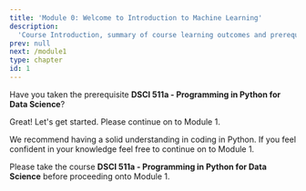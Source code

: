 ```yaml
---
title: 'Module 0: Welcome to Introduction to Machine Learning'
description:
  'Course Introduction, summary of course learning outcomes and prerequisite validation.' 
prev: null
next: /module1
type: chapter
id: 1
---
```


<exercise id="1" title="DSCI-571 Introduction to Machine Learning" type="slides">

<slides source="chapter0_00">
</slides>

</exercise>

<exercise id="2" title="Prerequisite Confirmation">

Have you taken the prerequisite **DSCI 511a - Programming in Python for Data Science**?


<choice>
<opt text="Yes I have and I am ready to take DSCI-571 Introduction to Machine Learning" correct="true">

Great! Let's get started. Please continue on to Module 1.

</opt>

<opt text="I have not taken the prerequisite but I'm feeling confident that I know python well enough" correct="true">

We recommend having a solid understanding in coding in Python. If you feel confident in your knowledge feel free to continue on to Module 1. 

</opt>

<opt text="I have not and I have little Python coding background">

Please take the course **DSCI 511a - Programming in Python for Data Science** before proceeding onto Module 1.

</opt>
</choice>

</exercise>


